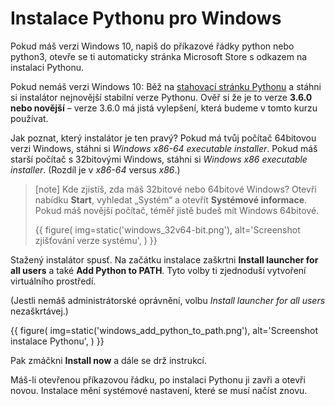 # Instalace Pythonu pro Windows

Pokud máš verzi Windows 10, napiš do příkazové řádky python nebo python3, 
otevře se ti automaticky stránka Microsoft Store s odkazem na instalaci Pythonu.

Pokud nemáš verzi Windows 10: Běž na [stahovací stránku Pythonu](https://www.python.org/downloads/)
a stáhni si instalátor nejnovější stabilní verze Pythonu.
Ověř si že je to verze **3.6.0 nebo novější** –
verze 3.6.0 má jistá vylepšení, která budeme v tomto kurzu používat.

Jak poznat, který instalátor je ten pravý?
Pokud má tvůj počítač 64bitovou verzi Windows,
stáhni si *Windows x86-64 executable installer*.
Pokud máš starší počítač s 32bitovými Windows,
stáhni si *Windows x86 executable installer*.
(Rozdíl je v *x86-64* versus *x86*.)

> [note]
> Kde zjistíš, zda máš 32bitové nebo 64bitové Windows? Otevři nabídku
> **Start**, vyhledat „Systém“ a otevřít **Systémové informace**.
> Pokud máš novější počítač, téměř jistě budeš mít Windows 64bitové.
>
> {{ figure(
    img=static('windows_32v64-bit.png'),
    alt='Screenshot zjišťování verze systému',
) }}

Stažený instalátor spusť.
Na začátku instalace zaškrtni **Install launcher for all users**
a také **Add Python to PATH**.
Tyto volby ti zjednoduší vytvoření virtuálního prostředí.

(Jestli nemáš administrátorské oprávnění, volbu
*Install launcher for all users* nezaškrtávej.)

{{ figure(
    img=static('windows_add_python_to_path.png'),
    alt='Screenshot instalace Pythonu',
) }}

Pak zmáčkni **Install now** a dále se drž instrukcí.

Máš-li otevřenou příkazovou řádku, po instalaci Pythonu ji zavři a otevři
novou.
Instalace mění systémové nastavení, které se musí načíst znovu.
